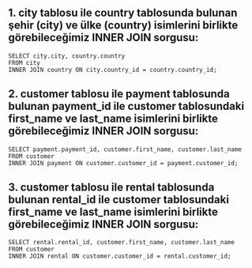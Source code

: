 ## 1. city tablosu ile country tablosunda bulunan şehir (city) ve ülke (country) isimlerini birlikte görebileceğimiz INNER JOIN sorgusu:
```
SELECT city.city, country.country
FROM city
INNER JOIN country ON city.country_id = country.country_id;
```
## 2. customer tablosu ile payment tablosunda bulunan payment_id ile customer tablosundaki first_name ve last_name isimlerini birlikte görebileceğimiz INNER JOIN sorgusu:
```
SELECT payment.payment_id, customer.first_name, customer.last_name
FROM customer
INNER JOIN payment ON customer.customer_id = payment.customer_id;
```
## 3. customer tablosu ile rental tablosunda bulunan rental_id ile customer tablosundaki first_name ve last_name isimlerini birlikte görebileceğimiz INNER JOIN sorgusu:
```
SELECT rental.rental_id, customer.first_name, customer.last_name
FROM customer
INNER JOIN rental ON customer.customer_id = rental.customer_id;
```